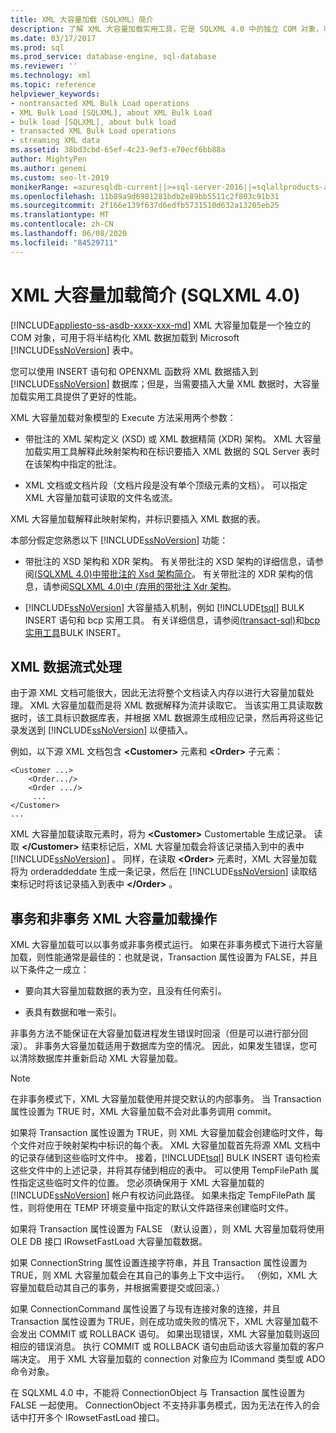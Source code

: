 ```yaml
---
title: XML 大容量加载（SQLXML）简介
description: 了解 XML 大容量加载实用工具，它是 SQLXML 4.0 中的独立 COM 对象，可用于将半结构化 XML 数据加载到 Microsoft SQL Server 表中。
ms.date: 03/17/2017
ms.prod: sql
ms.prod_service: database-engine, sql-database
ms.reviewer: ''
ms.technology: xml
ms.topic: reference
helpviewer_keywords:
- nontransacted XML Bulk Load operations
- XML Bulk Load [SQLXML], about XML Bulk Load
- bulk load [SQLXML], about bulk load
- transacted XML Bulk Load operations
- streaming XML data
ms.assetid: 38bd3cbd-65ef-4c23-9ef3-e70ecf6bb88a
author: MightyPen
ms.author: genemi
ms.custom: seo-lt-2019
monikerRange: =azuresqldb-current||>=sql-server-2016||=sqlallproducts-allversions||>=sql-server-linux-2017||=azuresqldb-mi-current
ms.openlocfilehash: 11b89a9d6981281bdb2e89bb5511c2f803c91b31
ms.sourcegitcommit: 2f166e139f637d6edfb5731510d632a13205eb25
ms.translationtype: MT
ms.contentlocale: zh-CN
ms.lasthandoff: 06/08/2020
ms.locfileid: "84529711"
---
```

# <a name="introduction-to-xml-bulk-load-sqlxml-40"></a>XML 大容量加载简介 (SQLXML 4.0)
[!INCLUDE[appliesto-ss-asdb-xxxx-xxx-md](../../../includes/appliesto-ss-asdb-xxxx-xxx-md.md)]
  XML 大容量加载是一个独立的 COM 对象，可用于将半结构化 XML 数据加载到 Microsoft [!INCLUDE[ssNoVersion](../../../includes/ssnoversion-md.md)] 表中。  
  
 您可以使用 INSERT 语句和 OPENXML 函数将 XML 数据插入到 [!INCLUDE[ssNoVersion](../../../includes/ssnoversion-md.md)] 数据库；但是，当需要插入大量 XML 数据时，大容量加载实用工具提供了更好的性能。  
  
 XML 大容量加载对象模型的 Execute 方法采用两个参数：  
  
-   带批注的 XML 架构定义 (XSD) 或 XML 数据精简 (XDR) 架构。 XML 大容量加载实用工具解释此映射架构和在标识要插入 XML 数据的 SQL Server 表时在该架构中指定的批注。  
  
-   XML 文档或文档片段（文档片段是没有单个顶级元素的文档）。 可以指定 XML 大容量加载可读取的文件名或流。  
  
 XML 大容量加载解释此映射架构，并标识要插入 XML 数据的表。  
  
 本部分假定您熟悉以下 [!INCLUDE[ssNoVersion](../../../includes/ssnoversion-md.md)] 功能：  
  
-   带批注的 XSD 架构和 XDR 架构。 有关带批注的 XSD 架构的详细信息，请参阅[&#40;SQLXML 4.0&#41;中带批注的 Xsd 架构简介](../../../relational-databases/sqlxml/annotated-xsd-schemas/introduction-to-annotated-xsd-schemas-sqlxml-4-0.md)。 有关带批注的 XDR 架构的信息，请参阅[SQLXML 4.0&#41;中 &#40;弃用的带批注 Xdr 架构](../../../relational-databases/sqlxml/annotated-xsd-schemas/annotated-xdr-schemas-deprecated-in-sqlxml-4-0.md)。  
  
-   [!INCLUDE[ssNoVersion](../../../includes/ssnoversion-md.md)] 大容量插入机制，例如 [!INCLUDE[tsql](../../../includes/tsql-md.md)] BULK INSERT 语句和 bcp 实用工具。 有关详细信息，请参阅[&#40;transact-sql&#41;](../../../t-sql/statements/bulk-insert-transact-sql.md)和[bcp 实用工具](../../../tools/bcp-utility.md)BULK INSERT。  
  
## <a name="streaming-of-xml-data"></a>XML 数据流式处理  
 由于源 XML 文档可能很大，因此无法将整个文档读入内存以进行大容量加载处理。 XML 大容量加载而是将 XML 数据解释为流并读取它。 当该实用工具读取数据时，该工具标识数据库表，并根据 XML 数据源生成相应记录，然后再将这些记录发送到 [!INCLUDE[ssNoVersion](../../../includes/ssnoversion-md.md)] 以便插入。  
  
 例如，以下源 XML 文档包含 **\<Customer>** 元素和 **\<Order>** 子元素：  
  
```  
<Customer ...>  
    <Order.../>  
    <Order .../>  
     ...  
</Customer>  
...  
```  
  
 XML 大容量加载读取元素时，将为 **\<Customer>** Customertable 生成记录。 读取 **\</Customer>** 结束标记后，XML 大容量加载会将该记录插入到中的表中 [!INCLUDE[ssNoVersion](../../../includes/ssnoversion-md.md)] 。 同样，在读取 **\<Order>** 元素时，XML 大容量加载将为 orderaddeddate 生成一条记录，然后在 [!INCLUDE[ssNoVersion](../../../includes/ssnoversion-md.md)] 读取结束标记时将该记录插入到表中 **\</Order>** 。  
  
## <a name="transacted-and-nontransacted-xml-bulk-load-operations"></a>事务和非事务 XML 大容量加载操作  
 XML 大容量加载可以以事务或非事务模式运行。 如果在非事务模式下进行大容量加载，则性能通常是最佳的：也就是说，Transaction 属性设置为 FALSE，并且以下条件之一成立：  
  
-   要向其大容量加载数据的表为空，且没有任何索引。  
  
-   表具有数据和唯一索引。  
  
 非事务方法不能保证在大容量加载进程发生错误时回滚（但是可以进行部分回滚）。 非事务大容量加载适用于数据库为空的情况。 因此，如果发生错误，您可以清除数据库并重新启动 XML 大容量加载。  
  
> [!NOTE]  
>  在非事务模式下，XML 大容量加载使用并提交默认的内部事务。 当 Transaction 属性设置为 TRUE 时，XML 大容量加载不会对此事务调用 commit。  
  
 如果将 Transaction 属性设置为 TRUE，则 XML 大容量加载会创建临时文件，每个文件对应于映射架构中标识的每个表。 XML 大容量加载首先将源 XML 文档中的记录存储到这些临时文件中。 接着，[!INCLUDE[tsql](../../../includes/tsql-md.md)] BULK INSERT 语句检索这些文件中的上述记录，并将其存储到相应的表中。 可以使用 TempFilePath 属性指定这些临时文件的位置。 您必须确保用于 XML 大容量加载的 [!INCLUDE[ssNoVersion](../../../includes/ssnoversion-md.md)] 帐户有权访问此路径。 如果未指定 TempFilePath 属性，则将使用在 TEMP 环境变量中指定的默认文件路径来创建临时文件。  
  
 如果将 Transaction 属性设置为 FALSE （默认设置），则 XML 大容量加载将使用 OLE DB 接口 IRowsetFastLoad 大容量加载数据。  
  
 如果 ConnectionString 属性设置连接字符串，并且 Transaction 属性设置为 TRUE，则 XML 大容量加载会在其自己的事务上下文中运行。 （例如，XML 大容量加载启动其自己的事务，并根据需要提交或回滚。）  
  
 如果 ConnectionCommand 属性设置了与现有连接对象的连接，并且 Transaction 属性设置为 TRUE，则在成功或失败的情况下，XML 大容量加载不会发出 COMMIT 或 ROLLBACK 语句。 如果出现错误，XML 大容量加载则返回相应的错误消息。 执行 COMMIT 或 ROLLBACK 语句由启动该大容量加载的客户端决定。 用于 XML 大容量加载的 connection 对象应为 ICommand 类型或 ADO 命令对象。  
  
 在 SQLXML 4.0 中，不能将 ConnectionObject 与 Transaction 属性设置为 FALSE 一起使用。 ConnectionObject 不支持非事务模式，因为无法在传入的会话中打开多个 IRowsetFastLoad 接口。  
  
  

